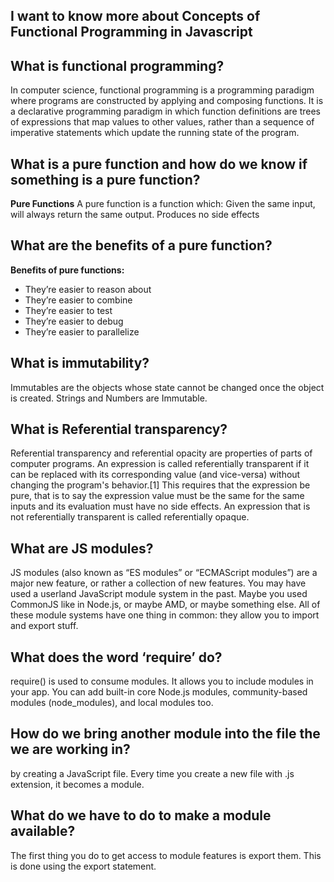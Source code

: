 ## I want to know more about Concepts of Functional Programming in Javascript
## What is functional programming?
In computer science, functional programming is a programming paradigm where programs are constructed by applying and composing functions. It is a declarative programming paradigm in which function definitions are trees of expressions that map values to other values, rather than a sequence of imperative statements which update the running state of the program.
## What is a pure function and how do we know if something is a pure function?
**Pure Functions**
A pure function is a function which: Given the same input, will always return the same output. Produces no side effects
## What are the benefits of a pure function?
**Benefits of pure functions:**
- They’re easier to reason about
- They’re easier to combine
- They’re easier to test
- They’re easier to debug
- They’re easier to parallelize
## What is immutability?
Immutables are the objects whose state cannot be changed once the object is created.
Strings and Numbers are Immutable. 
## What is Referential transparency?
Referential transparency and referential opacity are properties of parts of computer programs. An expression is called referentially transparent if it can be replaced with its corresponding value (and vice-versa) without changing the program's behavior.[1] This requires that the expression be pure, that is to say the expression value must be the same for the same inputs and its evaluation must have no side effects. An expression that is not referentially transparent is called referentially opaque.
## What are JS modules?
JS modules (also known as “ES modules” or “ECMAScript modules”) are a major new feature, or rather a collection of new features. You may have used a userland JavaScript module system in the past. Maybe you used CommonJS like in Node.js, or maybe AMD, or maybe something else. All of these module systems have one thing in common: they allow you to import and export stuff.
## What does the word ‘require’ do?
require() is used to consume modules. It allows you to include modules in your app. You can add built-in core Node.js modules, community-based modules (node_modules), and local modules too.
## How do we bring another module into the file the we are working in?
 by creating a JavaScript file. Every time you create a new file with .js extension, it becomes a module.
## What do we have to do to make a module available?
The first thing you do to get access to module features is export them. This is done using the export statement.